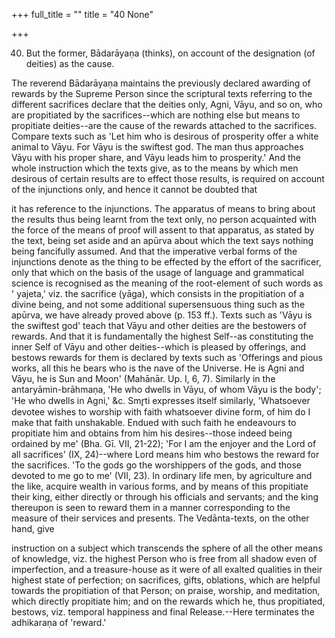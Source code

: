 +++
full_title = ""
title = "40 None"

+++


40. But the former, Bādarāyaṇa (thinks), on account of the designation (of deities) as the cause.

The reverend Bādarāyaṇa maintains the previously declared awarding of rewards by the Supreme Person since the scriptural texts referring to the different sacrifices declare that the deities only, Agni, Vāyu, and so on, who are propitiated by the sacrifices--which are nothing else but means to propitiate deities--are the cause of the rewards attached to the sacrifices. Compare texts such as 'Let him who is desirous of prosperity offer a white animal to Vāyu. For Vāyu is the swiftest god. The man thus approaches Vāyu with his proper share, and Vāyu leads him to prosperity.' And the whole instruction which the texts give, as to the means by which men desirous of certain results are to effect those results, is required on account of the injunctions only, and hence it cannot be doubted that

it has reference to the injunctions. The apparatus of means to bring about the results thus being learnt from the text only, no person acquainted with the force of the means of proof will assent to that apparatus, as stated by the text, being set aside and an apūrva about which the text says nothing being fancifully assumed. And that the imperative verbal forms of the injunctions denote as the thing to be effected by the effort of the sacrificer, only that which on the basis of the usage of language and grammatical science is recognised as the meaning of the root-element of such words as ' yajeta,' viz. the sacrifice (yāga), which consists in the propitiation of a divine being, and not some additional supersensuous thing such as the apūrva, we have already proved above (p. 153 ff.). Texts such as 'Vāyu is the swiftest god' teach that Vāyu and other deities are the bestowers of rewards. And that it is fundamentally the highest Self--as constituting the inner Self of Vāyu and other deities--which is pleased by offerings, and bestows rewards for them is declared by texts such as 'Offerings and pious works, all this he bears who is the nave of the Universe. He is Agni and Vāyu, he is Sun and Moon' (Mahānār. Up. I, 6, 7). Similarly in the antaryāmin-brāhmaṇa, 'He who dwells in Vāyu, of whom Vāyu is the body'; 'He who dwells in Agni,' &c. Smr̥ti expresses itself similarly, 'Whatsoever devotee wishes to worship with faith whatsoever divine form, of him do I make that faith unshakable. Endued with such faith he endeavours to propitiate him and obtains from him his desires--those indeed being ordained by me' (Bha. Gī. VII, 21-22); 'For I am the enjoyer and the Lord of all sacrifices' (IX, 24)--where Lord means him who bestows the reward for the sacrifices. 'To the gods go the worshippers of the gods, and those devoted to me go to me' (VII, 23). In ordinary life men, by agriculture and the like, acquire wealth in various forms, and by means of this propitiate their king, either directly or through his officials and servants; and the king thereupon is seen to reward them in a manner corresponding to the measure of their services and presents. The Vedānta-texts, on the other hand, give

instruction on a subject which transcends the sphere of all the other means of knowledge, viz. the highest Person who is free from all shadow even of imperfection, and a treasure-house as it were of all exalted qualities in their highest state of perfection; on sacrifices, gifts, oblations, which are helpful towards the propitiation of that Person; on praise, worship, and meditation, which directly propitiate him; and on the rewards which he, thus propitiated, bestows, viz. temporal happiness and final Release.--Here terminates the adhikaraṇa of 'reward.'

